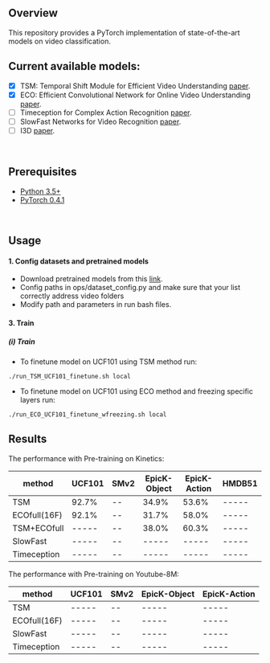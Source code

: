 
## Overview
This repository provides a PyTorch implementation of state-of-the-art models on video classification.



## Current available models:
* [x] TSM: Temporal Shift Module for Efficient Video Understanding [paper](https://arxiv.org/abs/1811.08383).
* [x] ECO: Efficient Convolutional Network for Online Video Understanding [paper](https://arxiv.org/abs/1804.09066).
* [ ] Timeception for Complex Action Recognition [paper](https://arxiv.org/pdf/1812.01289.pdf).
* [ ] SlowFast Networks for Video Recognition [paper](https://arxiv.org/abs/1812.03982).
* [ ] I3D [paper](https://arxiv.org/abs/1705.07750).

&nbsp;
&nbsp;

## Prerequisites
* [Python 3.5+](https://www.continuum.io/downloads)
* [PyTorch 0.4.1](http://pytorch.org/)

&nbsp;

## Usage

#### 1. Config datasets and pretrained models
* Download pretrained models from this [link](https://drive.google.com/open?id=1bNUOYQhb4RF0TDKUNGCS3akypYtK92Ao).
* Config paths in ops/dataset_config.py and make sure that your list correctly address video folders
* Modify path and parameters in run bash files.

#### 3. Train
##### (i) Train
- To finetune model on UCF101 using TSM method run:
```
./run_TSM_UCF101_finetune.sh local

```
- To finetune model on UCF101 using ECO method and freezing specific layers run:
```
./run_ECO_UCF101_finetune_wfreezing.sh local

```


## Results
The performance with Pre-training on Kinetics:

| method      | UCF101   |     SMv2     | EpicK-Object  | EpicK-Action  |    HMDB51     |
| ----------  | -------  | ------------ | ------------- | ------------- | ------------- |
| TSM         |   92.7%  |     --       |    34.9%      |   53.6%       |   -----       |
| ECOfull(16F)|   92.1%  |     --       |    31.7%      |   58.0%       |   -----       |
| TSM+ECOfull |   -----  |     --       |    38.0%      |   60.3%       |   -----       |
| SlowFast    |   -----  |     --       |    -----      |   -----       |   -----       |
| Timeception |   -----  |     --       |    -----      |   -----       |   -----       |



The performance with Pre-training on Youtube-8M:

| method      | UCF101   |     SMv2     | EpicK-Object  | EpicK-Action  |
| ----------  | -------  | ------------ | ------------- | ------------- |
| TSM         |   -----  |     --       |    -----      |   -----       |
| ECOfull(16F)|   -----  |     --       |    -----      |   -----       |
| SlowFast    |   -----  |     --       |    -----      |   -----       |
| Timeception |   -----  |     --       |    -----      |   -----       |



